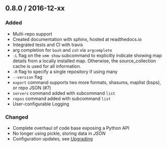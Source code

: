 ##  0.8.0 / 2016-12-xx

### Added
* Multi-repo support
* Created documentation with sphinx, hosted at readthedocs.io
* Integrated tests and CI with travis
* arg completion for `bash` and `zsh` via `argcomplete`
* `-L` flag on the `xmm show` subcommand to explicitly indicate showing map details from a locally installed map. Otherwise, the source_collection cache is used for all information. 
* `-R` flag to specify a single repository if using many
* `--version` flag
* `export` command supports two more formats, shasums, maplist (bsps), or repo JSON (#7)
* `servers` command added with subcommand `list`
* `repos` command added with subcommand `list`
* User-configurable Logging

### Changed
* Complete overhaul of code base exposing a Python API
* No longer using pickle, storing data in *JSON*
* Configuration updates, see [Upgrading](http://xonotic-map-manager.readthedocs.io/en/latest/upgrading.html)